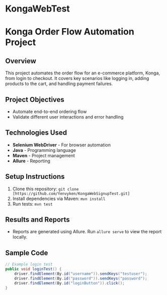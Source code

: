 # KongaWebTest

# Konga Order Flow Automation Project
## Overview
This project automates the order flow for an e-commerce platform, Konga, from login to checkout. It covers key scenarios like logging in, adding products to the cart, and handling payment failures.

## Project Objectives
- Automate end-to-end ordering flow
- Validate different user interactions and error handling

## Technologies Used
- **Selenium WebDriver** - For browser automation
- **Java** - Programming language
- **Maven** - Project management
- **Allure** - Reporting

## Setup Instructions
1. Clone this repository: `git clone [https://github.com/Yenvyken/KongaWebSignupTest.git]`
2. Install dependencies via Maven: `mvn install`
3. Run tests: `mvn test`

## Results and Reports
- Reports are generated using Allure. Run `allure serve` to view the report locally.

## Sample Code
```java
// Example login test
public void loginTest() {
    driver.findElement(By.id("username")).sendKeys("testuser");
    driver.findElement(By.id("password")).sendKeys("password");
    driver.findElement(By.id("loginButton")).click();
}

